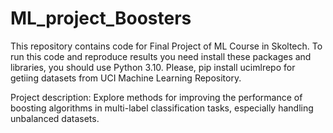 # ML_project_Boosters

This repository contains code for Final Project of ML Course in Skoltech.
To run this code and reproduce results you need install these packages and libraries, you should use Python 3.10. Please, pip install ucimlrepo for getiing datasets from UCI Machine Learning Repository.

Project description: Explore methods for improving the performance of boosting algorithms in multi-label classification tasks, especially handling unbalanced datasets. 

